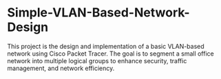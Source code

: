 # Simple-VLAN-Based-Network-Design
This project is the design and implementation of a basic VLAN-based network using Cisco Packet Tracer. The goal is to segment a small office network into multiple logical groups to enhance security, traffic management, and network efficiency.

